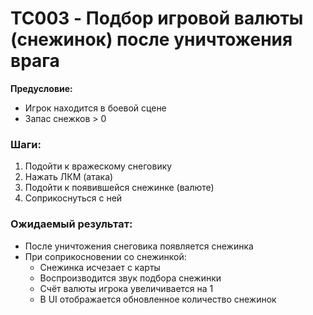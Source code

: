 # TC003 - Подбор игровой валюты (снежинок) после уничтожения врага

**Предусловие:**
- Игрок находится в боевой сцене
- Запас снежков > 0

### Шаги:
1. Подойти к вражескому снеговику
2. Нажать ЛКМ (атака)
3. Подойти к появившейся снежинке (валюте)
4. Соприкоснуться с ней

### Ожидаемый результат:
- После уничтожения снеговика появляется снежинка
- При соприкосновении со снежинкой:
  - Снежинка исчезает с карты
  - Воспроизводится звук подбора снежинки
  - Счёт валюты игрока увеличивается на 1
  - В UI отображается обновленное количество снежинок 